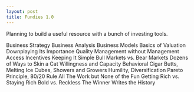 ```yaml
---
layout: post
title: Fundies 1.0
---
```


Planning to build a useful resource with a bunch of investing tools.

Business Strategy
Business Analysis
Business Models
Basics of Valuation
Downplaying Its Importance
Quality Management without Management Access
Incentives
Keeping It Simple
Bull Markets vs. Bear Markets
Dozens of Ways to Skin a Cat
Willingness and Capacity
Behavioral
Cigar Butts, Melting Ice Cubes, Showers and Growers
Humility, Diversification
Pareto Principle, 80/20 Rule
All The Work but None of the Fun
Getting Rich vs. Staying Rich
Bold vs. Reckless
The Winner Writes the History

